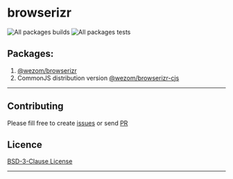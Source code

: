 # browserizr

![All packages builds](https://github.com/WezomCompany/browserizr/workflows/All%20packages%20builds/badge.svg)
![All packages tests](https://github.com/WezomCompany/browserizr/workflows/All%20packages%20tests/badge.svg)

## Packages:

1. [@wezom/browserizr](https://github.com/WezomCompany/browserizr/blob/main/packages/browserizr/README.md#readme)
1. CommonJS distribution version [@wezom/browserizr-cjs](https://github.com/WezomCompany/browserizr/blob/main/packages/browserizr-cjs/README.md#readme)

---

## Contributing

Please fill free to create [issues](https://github.com/WezomCompany/browserizr/issues) or send [PR](https://github.com/WezomCompany/browserizr/pulls)

## Licence

[BSD-3-Clause License](https://github.com/WezomCompany/browserizr/blob/master/LICENSE)

---
